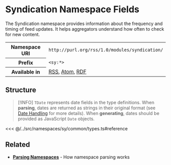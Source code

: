 # Syndication Namespace Fields

The Syndication namespace provides information about the frequency and timing of feed updates. It helps aggregators understand how often to check for new content.

<table>
  <tbody>
    <tr>
      <th>Namespace URI</th>
      <td><code>http://purl.org/rss/1.0/modules/syndication/</code></td>
    </tr>
    <tr>
      <th>Prefix</th>
      <td><code>&lt;sy:*&gt;</code></td>
    </tr>
    <tr>
      <th>Available in</th>
      <td>
        <a href="/reference/feeds/rss">RSS</a>,
        <a href="/reference/feeds/atom">Atom</a>,
        <a href="/reference/feeds/rdf">RDF</a>
      </td>
    </tr>
  </tbody>
</table>

## Structure

> [!INFO]
> `TDate` represents date fields in the type definitions. When **parsing**, dates are returned as strings in their original format (see [Date Handling](/parsing/dates) for more details). When **generating**, dates should be provided as JavaScript `Date` objects.

<<< @/../src/namespaces/sy/common/types.ts#reference

## Related

- **[Parsing Namespaces](/parsing/namespaces)** - How namespace parsing works
